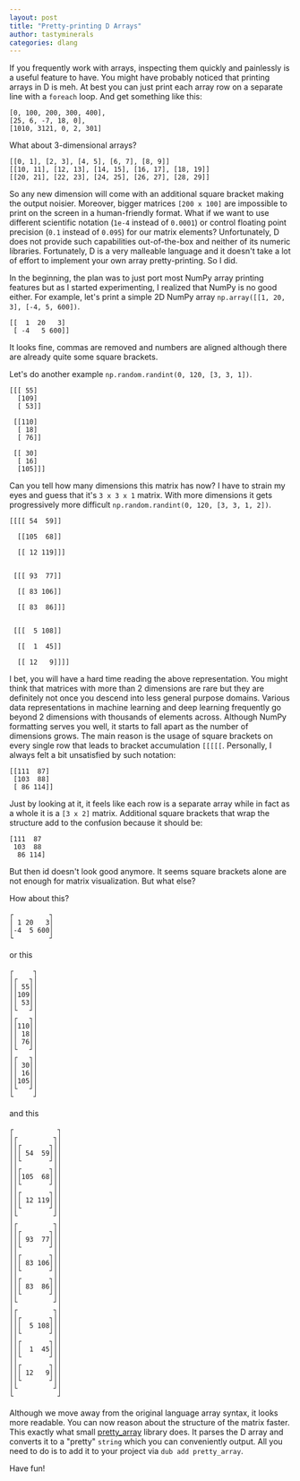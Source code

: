```yaml
---
layout: post
title: "Pretty-printing D Arrays"
author: tastyminerals
categories: dlang
---
```


If you frequently work with arrays, inspecting them quickly and painlessly is a useful feature to have.
You might have probably noticed that printing arrays in D is meh.
At best you can just print each array row on a separate line with a ``foreach`` loop.
And get something like this:

    [0, 100, 200, 300, 400],
    [25, 6, -7, 18, 0],
    [1010, 3121, 0, 2, 301]

What about 3-dimensional arrays?

    [[0, 1], [2, 3], [4, 5], [6, 7], [8, 9]]
    [[10, 11], [12, 13], [14, 15], [16, 17], [18, 19]]
    [[20, 21], [22, 23], [24, 25], [26, 27], [28, 29]]

So any new dimension will come with an additional square bracket making the output noisier.
Moreover, bigger matrices `[200 x 100]` are impossible to print on the screen in a human-friendly format.
What if we want to use different scientific notation (`1e-4` instead of `0.0001`) or control floating point precision (`0.1` instead of `0.095`) for our matrix elements?
Unfortunately, D does not provide such capabilities out-of-the-box and neither of its numeric libraries.
Fortunately, D is a very malleable language and it doesn't take a lot of effort to implement your own array pretty-printing.
So I did.

In the beginning, the plan was to just port most NumPy array printing features but as I started experimenting, I realized that NumPy is no good either.
For example, let's print a simple 2D NumPy array `np.array([[1, 20, 3], [-4, 5, 600])`.

    [[  1  20   3]
     [ -4   5 600]]

It looks fine, commas are removed and numbers are aligned although there are already quite some square brackets.

Let's do another example `np.random.randint(0, 120, [3, 3, 1])`.

    [[[ 55]
      [109]
      [ 53]]

     [[110]
      [ 18]
      [ 76]]

     [[ 30]
      [ 16]
      [105]]]

Can you tell how many dimensions this matrix has now?
I have to strain my eyes and guess that it's `3 x 3 x 1` matrix.
With more dimensions it gets progressively more difficult `np.random.randint(0, 120, [3, 3, 1, 2])`.


    [[[[ 54  59]]

      [[105  68]]

      [[ 12 119]]]


     [[[ 93  77]]

      [[ 83 106]]

      [[ 83  86]]]


     [[[  5 108]]

      [[  1  45]]

      [[ 12   9]]]]

I bet, you will have a hard time reading the above representation.
You might think that matrices with more than 2 dimensions are rare but they are definitely not once you descend into less general purpose domains.
Various data representations in machine learning and deep learning frequently go beyond 2 dimensions with thousands of elements across.
Although NumPy formatting serves you well, it starts to fall apart as the number of dimensions grows.
The main reason is the usage of square brackets on every single row that leads to bracket accumulation `[[[[[`.
Personally, I always felt a bit unsatisfied by such notation:

    [[111  87]
     [103  88]
     [ 86 114]]

Just by looking at it, it feels like each row is a separate array while in fact as a whole it is a `[3 x 2]` matrix.
Additional square brackets that wrap the structure add to the confusion because it should be:

    [111  87
     103  88
      86 114]

But then id doesn't look good anymore.
It seems square brackets alone are not enough for matrix visualization.
But what else?

How about this?

    ┌         ┐
    │ 1 20   3│
    │-4  5 600│
    └         ┘

or this

    ┌     ┐
    │┌   ┐│
    ││ 55││
    ││109││
    ││ 53││
    │└   ┘│
    │┌   ┐│
    ││110││
    ││ 18││
    ││ 76││
    │└   ┘│
    │┌   ┐│
    ││ 30││
    ││ 16││
    ││105││
    │└   ┘│
    └     ┘

and this

    ┌           ┐
    │┌         ┐│
    ││┌       ┐││
    │││ 54  59│││
    ││└       ┘││
    ││┌       ┐││
    │││105  68│││
    ││└       ┘││
    ││┌       ┐││
    │││ 12 119│││
    ││└       ┘││
    │└         ┘│
    │┌         ┐│
    ││┌       ┐││
    │││ 93  77│││
    ││└       ┘││
    ││┌       ┐││
    │││ 83 106│││
    ││└       ┘││
    ││┌       ┐││
    │││ 83  86│││
    ││└       ┘││
    │└         ┘│
    │┌         ┐│
    ││┌       ┐││
    │││  5 108│││
    ││└       ┘││
    ││┌       ┐││
    │││  1  45│││
    ││└       ┘││
    ││┌       ┐││
    │││ 12   9│││
    ││└       ┘││
    │└         ┘│
    └           ┘

Although we move away from the original language array syntax, it looks more readable.
You can now reason about the structure of the matrix faster.
This exactly what small [pretty_array](https://code.dlang.org/packages/pretty_array) library does.
It parses the D array and converts it to a "pretty" `string` which you can conveniently output.
All you need to do is to add it to your project via `dub add pretty_array`.

Have fun!
